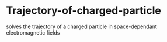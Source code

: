 # Trajectory-of-charged-particle
solves the trajectory of a charged particle in space-dependant electromagnetic fields
